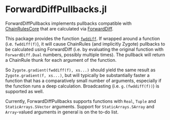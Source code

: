 # ForwardDiffPullbacks.jl

ForwardDiffPullbacks implements pullbacks compatible with [ChainRulesCore](https://github.com/JuliaDiff/ChainRulesCore.jl) that are calculated via [ForwardDiff](https://github.com/JuliaDiff/ForwardDiff.jl).

This package provides the function [`fwddiff`](@ref). If wrapped around a function (i.e. `fwddiff(f)`), it will cause ChainRules (and implicitly Zygote) pullbacks to be calculated using ForwardDiff (i.e. by evaluating the original function with `ForwardDiff.Dual` numbers, possibly multiple times). The pullback will return a ChainRule thunk for each argument of the function.

So `Zygote.gradient(fwddiff(f), xs...)` should yield the same result as `Zygote.gradient(f, xs...)`, but will typically be substantially faster a function that has a comparatively small number of arguments, especially if the function runs a deep calculation. Broadcasting (i.e. `g.(fwddiff(f))`) is supported as well.

Currently, ForwardDiffPullbacks supports functions with `Real`, `Tuple` and `StaticArrays.SVector` arguments. Support for `StaticArrays.SArray` and `Array`-valued arguments in general is on the to-do list.

